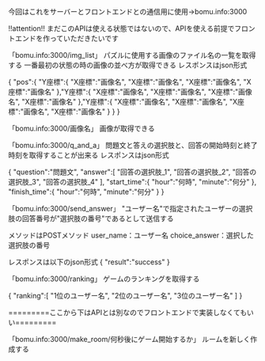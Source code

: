 今回はこれをサーバーとフロントエンドとの通信用に使用→bomu.info:3000


!!attention!!
まだこのAPIは使える状態ではないので、APIを使える前提でフロントエンドを作っていただきたいです


「bomu.info:3000/img_list」
パズルに使用する画像のファイル名の一覧を取得する
一番最初の状態の時の画像の並べ方が取得できる
レスポンスはjson形式

{
    "pos":{
        "Y座標":{
            "X座標":"画像名",
            "X座標":"画像名",
            "X座標":"画像名",
            "X座標":"画像名"
        },"Y座標":{
            "X座標":"画像名",
            "X座標":"画像名",
            "X座標":"画像名",
            "X座標":"画像名"
        },"Y座標":{
            "X座標":"画像名",
            "X座標":"画像名",
            "X座標":"画像名",
            "X座標":"画像名"
        }
    }
}

「bomu.info:3000/画像名」
画像が取得できる

「bomu.info:3000/q_and_a」
問題文と答えの選択肢と、回答の開始時刻と終了時刻を取得することが出来る
レスポンスはjson形式

{
    "question":"問題文",
    "answer":[
        "回答の選択肢_1",
        "回答の選択肢_2",
        "回答の選択肢_3",
        "回答の選択肢_4"
    ],
    "start_time":{
        "hour":"何時",
        "minute":"何分"
    },
    "finish_time":{
        "hour":"何時",
        "minute":"何分"
    }
}



「bomu.info:3000/send_answer」
"ユーザー名"で指定されたユーザーの選択肢の回答番号が"選択肢の番号"であるとして送信する

メソッドはPOSTメソッド
user_name：ユーザー名
choice_answer：選択した選択肢の番号


レスポンスは以下のjson形式
{
    "result":"success"
}


「bomu.info:3000/ranking」
ゲームのランキングを取得する

{
    "ranking":[
            "1位のユーザー名",
            "2位のユーザー名",
            "3位のユーザー名"
        ]
}



=========ここから下はAPIとは別なのでフロントエンドで実装しなくてもいい=========

「bomu.info:3000/make_room/何秒後にゲーム開始するか」
ルームを新しく作成する

